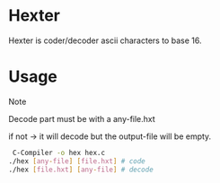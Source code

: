 # Hexter
Hexter is coder/decoder ascii characters to base 16.
# Usage
> [!NOTE]
> Decode part must be with a any-file.hxt
> 
> if not -> it will decode but the output-file will be empty.
```bash
 C-Compiler -o hex hex.c
./hex [any-file] [file.hxt] # code
./hex [file.hxt] [any-file] # decode 
```
